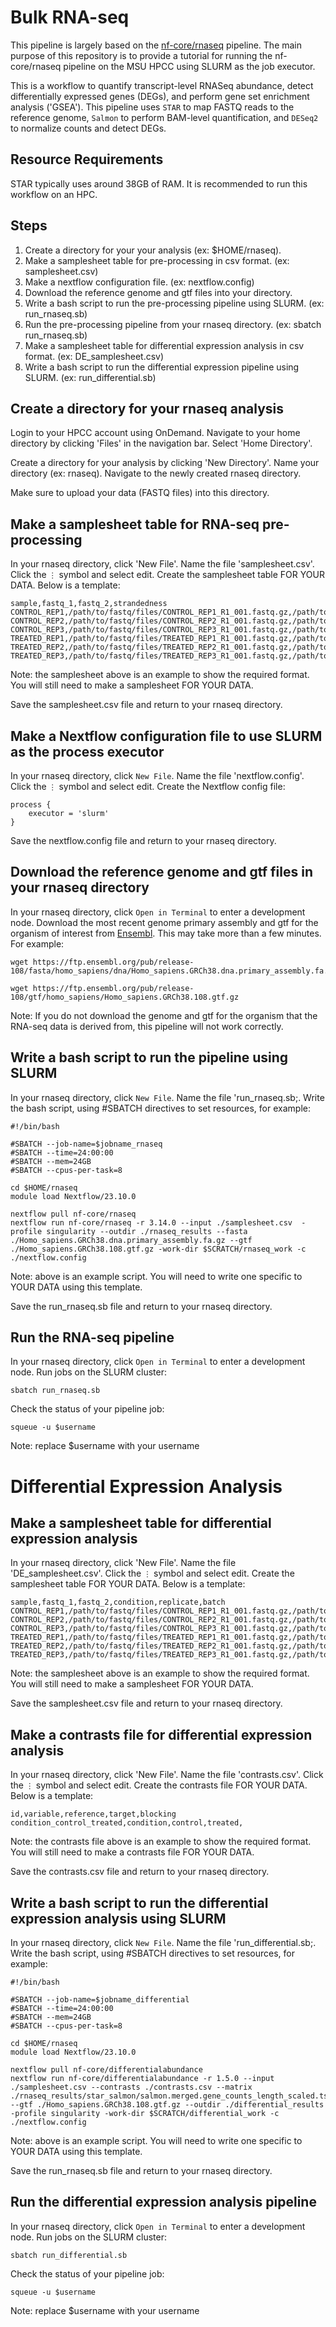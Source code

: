 # Bulk RNA-seq

This pipeline is largely based on the [nf-core/rnaseq](https://github.com/nf-core/rnaseq/) pipeline. The main purpose of this repository is to provide a tutorial for running the nf-core/rnaseq pipeline on the MSU HPCC using SLURM as the job executor.

This is a workflow to quantify transcript-level RNASeq abundance, detect differentially expressed genes (DEGs), and perform gene set enrichment analysis ('GSEA'). This pipeline uses `STAR` to map FASTQ reads to the reference genome, `Salmon` to perform BAM-level quantification, and `DESeq2` to normalize counts and detect DEGs.

## Resource Requirements
STAR typically uses around 38GB of RAM. It is recommended to run this workflow on an HPC.

## Steps
1. Create a directory for your your analysis (ex: $HOME/rnaseq).
2. Make a samplesheet table for pre-processing in csv format. (ex: samplesheet.csv)
3. Make a nextflow configuration file. (ex: nextflow.config)
4. Download the reference genome and gtf files into your directory.
5. Write a bash script to run the pre-processing pipeline using SLURM. (ex: run_rnaseq.sb)
6. Run the pre-processing pipeline from your rnaseq directory. (ex: sbatch run_rnaseq.sb)
7. Make a samplesheet table for differential expression analysis in csv format. (ex: DE_samplesheet.csv)
8. Write a bash script to run the differential expression pipeline using SLURM. (ex: run_differential.sb)

## Create a directory for your rnaseq analysis
Login to your HPCC account using OnDemand. Navigate to your home directory by clicking 'Files' in the navigation bar. Select 'Home Directory'.

Create a directory for your analysis by clicking 'New Directory'. Name your directory (ex: rnaseq). Navigate to the newly created rnaseq directory.

Make sure to upload your data (FASTQ files) into this directory.

## Make a samplesheet table for RNA-seq pre-processing
In your rnaseq directory, click 'New File'. Name the file 'samplesheet.csv'. Click the `⋮` symbol and select edit. Create the samplesheet table FOR YOUR DATA. Below is a template:
```
sample,fastq_1,fastq_2,strandedness
CONTROL_REP1,/path/to/fastq/files/CONTROL_REP1_R1_001.fastq.gz,/path/to/fastq/files/CONTROL_REP1_R2_001.fastq.gz,auto
CONTROL_REP2,/path/to/fastq/files/CONTROL_REP2_R1_001.fastq.gz,/path/to/fastq/files/CONTROL_REP2_R2_001.fastq.gz,auto
CONTROL_REP3,/path/to/fastq/files/CONTROL_REP3_R1_001.fastq.gz,/path/to/fastq/files/CONTROL_REP3_R2_001.fastq.gz,auto
TREATED_REP1,/path/to/fastq/files/TREATED_REP1_R1_001.fastq.gz,/path/to/fastq/files/TREATED_REP1_R2_001.fastq.gz,auto
TREATED_REP2,/path/to/fastq/files/TREATED_REP2_R1_001.fastq.gz,/path/to/fastq/files/TREATED_REP2_R2_001.fastq.gz,auto
TREATED_REP3,/path/to/fastq/files/TREATED_REP3_R1_001.fastq.gz,/path/to/fastq/files/TREATED_REP3_R2_001.fastq.gz,auto
```
Note: the samplesheet above is an example to show the required format. You will still need to make a samplesheet FOR YOUR DATA.

Save the samplesheet.csv file and return to your rnaseq directory.

## Make a Nextflow configuration file to use SLURM as the process executor
In your rnaseq directory, click `New File`. Name the file 'nextflow.config'. Click the `⋮` symbol and select edit. Create the Nextflow config file:
```
process {
    executor = 'slurm'
}
```
Save the nextflow.config file and return to your rnaseq directory.

## Download the reference genome and gtf files in your rnaseq directory
In your rnaseq directory, click `Open in Terminal` to enter a development node. Download the most recent genome primary assembly and gtf for the organism of interest from [Ensembl](https://ensembl.org/). This may take more than a few minutes. For example:
```
wget https://ftp.ensembl.org/pub/release-108/fasta/homo_sapiens/dna/Homo_sapiens.GRCh38.dna.primary_assembly.fa.gz

wget https://ftp.ensembl.org/pub/release-108/gtf/homo_sapiens/Homo_sapiens.GRCh38.108.gtf.gz
```
Note: If you do not download the genome and gtf for the organism that the RNA-seq data is derived from, this pipeline will not work correctly.

## Write a bash script to run the pipeline using SLURM
In your rnaseq directory, click `New File`. Name the file 'run_rnaseq.sb;. Write the bash script, using #SBATCH directives to set resources, for example:
```
#!/bin/bash

#SBATCH --job-name=$jobname_rnaseq
#SBATCH --time=24:00:00
#SBATCH --mem=24GB
#SBATCH --cpus-per-task=8

cd $HOME/rnaseq
module load Nextflow/23.10.0

nextflow pull nf-core/rnaseq
nextflow run nf-core/rnaseq -r 3.14.0 --input ./samplesheet.csv  -profile singularity --outdir ./rnaseq_results --fasta ./Homo_sapiens.GRCh38.dna.primary_assembly.fa.gz --gtf ./Homo_sapiens.GRCh38.108.gtf.gz -work-dir $SCRATCH/rnaseq_work -c ./nextflow.config
```
Note: above is an example script. You will need to write one specific to YOUR DATA using this template.

Save the run_rnaseq.sb file and return to your rnaseq directory.

## Run the RNA-seq pipeline
In your rnaseq directory, click `Open in Terminal` to enter a development node. Run jobs on the SLURM cluster:
```
sbatch run_rnaseq.sb
```
Check the status of your pipeline job:
```
squeue -u $username
```
Note: replace $username with your username

# Differential Expression Analysis

## Make a samplesheet table for differential expression analysis
In your rnaseq directory, click 'New File'. Name the file 'DE_samplesheet.csv'. Click the `⋮` symbol and select edit. Create the samplesheet table FOR YOUR DATA. Below is a template:
```
sample,fastq_1,fastq_2,condition,replicate,batch
CONTROL_REP1,/path/to/fastq/files/CONTROL_REP1_R1_001.fastq.gz,/path/to/fastq/files/CONTROL_REP1_R2_001.fastq.gz,control,1,
CONTROL_REP2,/path/to/fastq/files/CONTROL_REP2_R1_001.fastq.gz,/path/to/fastq/files/CONTROL_REP2_R2_001.fastq.gz,control,2,
CONTROL_REP3,/path/to/fastq/files/CONTROL_REP3_R1_001.fastq.gz,/path/to/fastq/files/CONTROL_REP3_R2_001.fastq.gz,control,3,
TREATED_REP1,/path/to/fastq/files/TREATED_REP1_R1_001.fastq.gz,/path/to/fastq/files/TREATED_REP1_R2_001.fastq.gz,treated,1,
TREATED_REP2,/path/to/fastq/files/TREATED_REP2_R1_001.fastq.gz,/path/to/fastq/files/TREATED_REP2_R2_001.fastq.gz,treated,2,
TREATED_REP3,/path/to/fastq/files/TREATED_REP3_R1_001.fastq.gz,/path/to/fastq/files/TREATED_REP3_R2_001.fastq.gz,treated,3,
```
Note: the samplesheet above is an example to show the required format. You will still need to make a samplesheet FOR YOUR DATA.

Save the samplesheet.csv file and return to your rnaseq directory.

## Make a contrasts file for differential expression analysis
In your rnaseq directory, click 'New File'. Name the file 'contrasts.csv'. Click the `⋮` symbol and select edit. Create the contrasts file FOR YOUR DATA. Below is a template:
```
id,variable,reference,target,blocking
condition_control_treated,condition,control,treated,
```
Note: the contrasts file above is an example to show the required format. You will still need to make a contrasts file FOR YOUR DATA.

Save the contrasts.csv file and return to your rnaseq directory.

## Write a bash script to run the differential expression analysis using SLURM
In your rnaseq directory, click `New File`. Name the file 'run_differential.sb;. Write the bash script, using #SBATCH directives to set resources, for example:
```
#!/bin/bash

#SBATCH --job-name=$jobname_differential
#SBATCH --time=24:00:00
#SBATCH --mem=24GB
#SBATCH --cpus-per-task=8

cd $HOME/rnaseq
module load Nextflow/23.10.0

nextflow pull nf-core/differentialabundance
nextflow run nf-core/differentialabundance -r 1.5.0 --input ./samplesheet.csv --contrasts ./contrasts.csv --matrix ./rnaseq_results/star_salmon/salmon.merged.gene_counts_length_scaled.tsv --gtf ./Homo_sapiens.GRCh38.108.gtf.gz --outdir ./differential_results -profile singularity -work-dir $SCRATCH/differential_work -c ./nextflow.config
```
Note: above is an example script. You will need to write one specific to YOUR DATA using this template.

Save the run_rnaseq.sb file and return to your rnaseq directory.

## Run the differential expression analysis pipeline
In your rnaseq directory, click `Open in Terminal` to enter a development node. Run jobs on the SLURM cluster:
```
sbatch run_differential.sb
```
Check the status of your pipeline job:
```
squeue -u $username
```
Note: replace $username with your username
